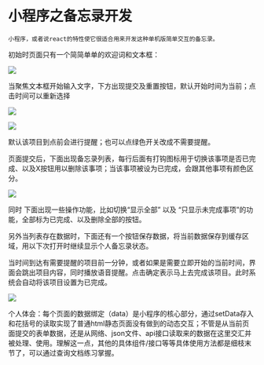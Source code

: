 # 小程序之备忘录开发

    小程序，或者说react的特性使它很适合用来开发这种单机版简单交互的备忘录。

初始时页面只有一个简简单单的欢迎词和文本框：

![](http://i.imgur.com/MoN0dYk.png)

当聚焦文本框开始输入文字，下方出现提交及重置按钮，默认开始时间为当前；点击时间可以重新选择

![](http://i.imgur.com/cSSDWIz.jpg)

![](http://i.imgur.com/ZIFG7nH.jpg)

默认该项目到点前会进行提醒；也可以点绿色开关改成不需要提醒。



页面提交后，下面出现备忘录列表，每行后面有打钩图标用于切换该事项是否已完成、以及X按钮用以删除该事项；当该事项被设为已完成，会跟其他事项有颜色区分。

![](http://i.imgur.com/eMtXBkF.jpg)

同时 下面出现一些操作功能，比如切换“显示全部” 以及 “只显示未完成事项”的功能，全部标为已完成、以及删除全部的按钮。

另外当列表存在数据时，下面还有一个按钮保存数据，将当前数据保存到缓存区域，用以下次打开时继续显示个人备忘录状态。

当时间到达有需要提醒的项目前一分钟，或者如果是需要立即开始的当前时间，界面会跳出项目内容，同时播放语音提醒。点击确定表示马上去完成该项目。此时系统会自动将该项目设置为已完成。

![](http://i.imgur.com/cH6GrQw.jpg)





个人体会：每个页面的数据绑定（data）是小程序的核心部分，通过setData存入和花括号的读取实现了普通html静态页面没有做到的动态交互；不管是从当前页面提交的表单数据，还是从网络、json文件、api接口读取来的数据在这里交汇并被处理、使用。理解这一点，其他的具体组件/接口等等具体使用方法都是细枝末节了，可以通过查询文档练习掌握。






